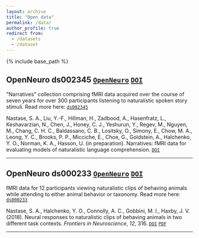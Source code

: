 ```yaml
---
layout: archive
title: "Open data"
permalink: /data/
author_profile: true
redirect from:
  - /datasets
  - /dataset
---
```


{% include base_path %}

## OpenNeuro ds002345 [`OpenNeuro`](https://openneuro.org/datasets/ds002345/) [`DOI`](https://doi.org/10.18112/openneuro.ds002345.v1.0.1)

"Narratives" collection comprising fMRI data acquired over the course of seven years for over 300 participants listening to naturalistic spoken story stimuli. Read more here: [`ds002345`](https://snastase.github.io/datasets/ds002345)

Nastase, S. A., Liu, Y.-F., Hillman, H., Zadbood, A., Hasenfratz, L., Keshavarzian, N., Chen, J., Honey, C. J., Yeshurun, Y., Regev, M., Nguyen, M., Chang, C. H. C., Baldassano, C. B., Lositsky, O., Simony, E., Chow, M. A., Leong, Y. C., Brooks, P. P., Micciche, E., Choe, G., Goldstein, A., Halchenko, Y. O., Norman, K. A., Hasson, U. (in preparation). Narratives: fMRI data for evaluating models of naturalistic language comprehension. [`DOI`](https://doi.org/10.18112/openneuro.ds002345.v1.0.1)

---

## OpenNeuro ds000233 [`OpenNeuro`](https://openneuro.org/datasets/ds000233/) [`DOI`](https://doi.org/10.18112/openneuro.ds000233.v1.0.1)

fMRI data for 12 participants viewing naturalistic clips of behaving animals while attending to either animal behavior or taxonomy. Read more here: [`ds000233`](https://snastase.github.io/datasets/ds000233)

Nastase, S. A., Halchenko, Y. O., Connolly, A. C., Gobbini, M. I., Haxby, J. V. (2018). Neural responses to naturalistic clips of behaving animals in two different task contexts. *Frontiers in Neuroscience*, *12*, 316. [`DOI`](https://doi.org/10.3389/fnins.2018.00316) [`PDF`](https://snastase.github.io/files/Nastase_FrontNeurosci_2018.pdf)

---
